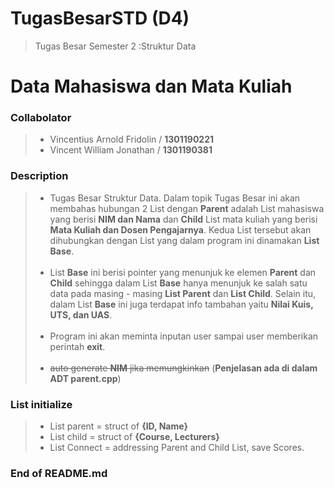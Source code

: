 # **TugasBesarSTD (D4)**
> Tugas Besar Semester 2 :Struktur Data

# Data Mahasiswa dan Mata Kuliah

### Collabolator
>- Vincentius Arnold Fridolin / **1301190221**<br>
>- Vincent William Jonathan / **1301190381**<br>

### Description
>- Tugas Besar Struktur Data. Dalam topik Tugas Besar ini akan membahas hubungan 2 List dengan **Parent** adalah List mahasiswa yang berisi **NIM dan Nama** dan **Child** List mata kuliah yang berisi **Mata Kuliah dan Dosen Pengajarnya**. Kedua List tersebut akan dihubungkan dengan List yang dalam program ini dinamakan **List Base**.<br><br>
>- List **Base** ini berisi pointer yang menunjuk ke elemen **Parent** dan **Child** sehingga dalam List **Base** hanya menunjuk ke salah satu data pada masing - masing **List Parent** dan **List Child**. Selain itu, dalam List **Base** ini juga terdapat info tambahan yaitu **Nilai Kuis, UTS, dan UAS**.<br><br>
>- Program ini akan meminta inputan user sampai user memberikan perintah **exit**.<br><br>
>- ~~auto generate **NIM** jika memungkinkan~~ (**Penjelasan ada di dalam ADT parent.cpp**)

### List initialize
>- List parent = struct of **{ID, Name}**
>- List child = struct of **{Course, Lecturers}**
>- List Connect = addressing Parent and Child List, save Scores.

### End of README.md
